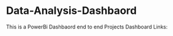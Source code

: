 # Data-Analysis-Dashbaord

This is a PowerBi Dashbaord end to end Projects
Dashboard Links: <a href="https://app.powerbi.com/groups/me/reports/5420a56e-46a1-4254-9eb7-25883b8507f3/9efc21c3cf65863068f8?experience=power-bi"></a>
